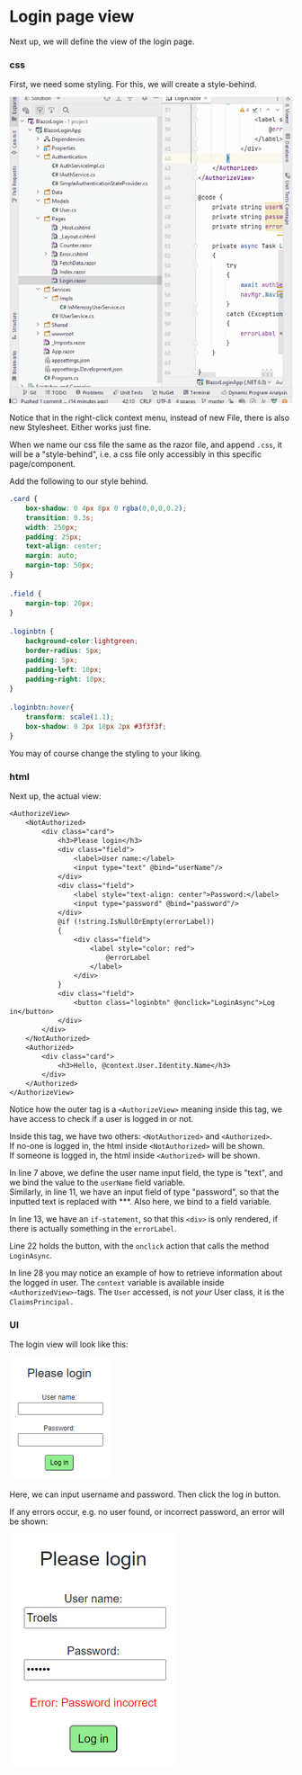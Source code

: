 # Login page view
Next up, we will define the view of the login page.

### css
First, we need some styling. For this, we will create a style-behind.

![](StyleBehind.gif)

Notice that in the right-click context menu, instead of new File, there is also new Stylesheet. Either works just fine.

When we name our css file the same as the razor file, and append `.css`, it will be a "style-behind", i.e. a css file only accessibly in this specific page/component.

Add the following to our style behind.
```css
.card {
    box-shadow: 0 4px 8px 0 rgba(0,0,0,0.2);
    transition: 0.3s;
    width: 250px;
    padding: 25px;
    text-align: center;
    margin: auto;
    margin-top: 50px;
}

.field {
    margin-top: 20px;
}

.loginbtn {
    background-color:lightgreen;
    border-radius: 5px;
    padding: 5px;
    padding-left: 10px;
    padding-right: 10px;
}

.loginbtn:hover{
    transform: scale(1.1);
    box-shadow: 0 2px 10px 2px #3f3f3f;
}
```

You may of course change the styling to your liking.

### html

Next up, the actual view:

```razor
<AuthorizeView>
    <NotAuthorized>
        <div class="card">
            <h3>Please login</h3>
            <div class="field">
                <label>User name:</label>
                <input type="text" @bind="userName"/>
            </div>
            <div class="field">
                <label style="text-align: center">Password:</label>
                <input type="password" @bind="password"/>
            </div>
            @if (!string.IsNullOrEmpty(errorLabel))
            {
                <div class="field">
                    <label style="color: red">
                        @errorLabel
                    </label>
                </div>
            }
            <div class="field">
                <button class="loginbtn" @onclick="LoginAsync">Log in</button>
            </div>
        </div>
    </NotAuthorized>
    <Authorized>
        <div class="card">
            <h3>Hello, @context.User.Identity.Name</h3>
        </div>
    </Authorized>
</AuthorizeView>
```

Notice how the outer tag is a `<AuthorizeView>` meaning inside this tag, we have access to check if a user is logged in or not.

Inside this tag, we have two others: `<NotAuthorized>` and `<Authorized>`.  
If no-one is logged in, the html inside `<NotAuthorized>` will be shown.  
If someone is logged in, the html inside `<Authorized>` will be shown.

In line 7 above, we define the user name input field, the type is "text", and we bind the value to the `userName` field variable.  
Similarly, in line 11, we have an input field of type "password", so that the inputted text is replaced with ***. Also here, we bind to a field variable.

In line 13, we have an `if-statement`, so that this `<div>` is only rendered, if there is actually something in the `errorLabel`.

Line 22 holds the button, with the `onclick` action that calls the method `LoginAsync`.

In line 28 you may notice an example of how to retrieve information about the logged in user. 
The `context` variable is available inside `<AuthorizedView>`-tags. The `User` accessed, is not *your* User class, 
it is the `ClaimsPrincipal.`

### UI

The login view will look like this:

![img_10.png](img_10.png)

Here, we can input username and password. Then click the log in button.

If any errors occur, e.g. no user found, or incorrect password, an error will be shown:

![img_9.png](img_9.png)
